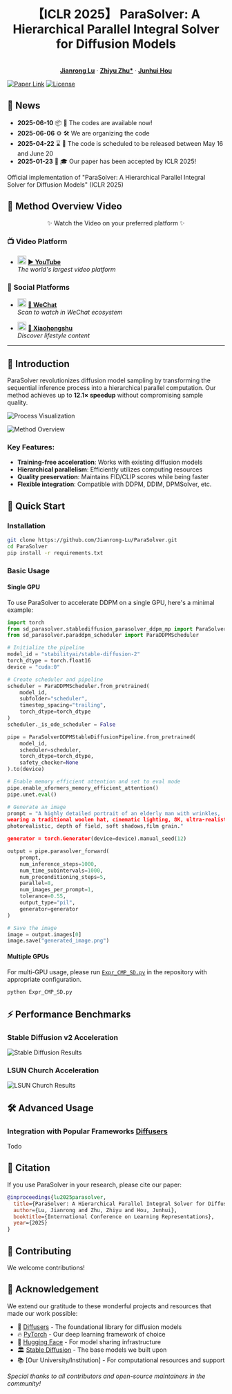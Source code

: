 
<p align="center">
  <h1 align="center">【ICLR 2025】 ParaSolver: A Hierarchical Parallel Integral Solver for Diffusion Models</h1>

  <p align="center">
    <br />
    <a href="https://scholar.google.com/citations?user=k-oe9TUAAAAJ&hl=zh-CN"><strong>Jianrong Lu</strong></a>
    ·
    <a href="https://scholar.google.com/citations?user=d1L0KkoAAAAJ&hl=en"><strong>Zhiyu Zhu*</strong></a>
    ·
    <a href="https://sites.google.com/site/junhuihoushomepage/"><strong>Junhui Hou</strong></a>
  </p>
</p>

[![Paper Link](https://img.shields.io/badge/Paper-ICLR%202025-blue)](https://openreview.net/forum?id=2JihLwirxO)
[![License](https://img.shields.io/badge/License-MIT-green)](LICENSE)

## 📢 News

- **2025-06-10** 📦 🎉 The codes are available now!
- **2025-06-06** ⚙️ 🛠️ We are organizing the code
- **2025-04-22** ⌛ 📅 The code is scheduled to be released between May 16 and June 20  
- **2025-01-23** 📜 🎓 Our paper has been accepted by ICLR 2025!

Official implementation of "ParaSolver: A Hierarchical Parallel Integral Solver for Diffusion Models" (ICLR 2025)

## 🌟 **Method Overview Video**  

<div align="center">  
 ✨ Watch the Video on your preferred platform ✨  
</div>

### 📺 **Video Platform**
- <img src="https://img.shields.io/badge/YouTube-FF0000?logo=youtube&logoColor=white" height="20" alt="YouTube"/> **[▶️ YouTube](https://youtu.be/u5qnG809AYs)**  
  *The world's largest video platform*
  

### 📱 **Social Platforms**
- <img src="https://img.shields.io/badge/WeChat-07C160?logo=wechat&logoColor=white" height="20" alt="WeChat"/> **[💬 WeChat](https://mp.weixin.qq.com/s/RJ6SZ3TQX-XkgGwyCl3Hag)**  
  *Scan to watch in WeChat ecosystem*
  
- <img src="https://img.shields.io/badge/Xiaohongshu-FF2442?logo=xiaohongshu&logoColor=white" height="20" alt="Xiaohongshu"/> **[📕 Xiaohongshu](https://www.xiaohongshu.com/discovery/item/68491766000000002301e488?app_platform=ios&app_version=8.86&share_from_user_hidden=true&xsec_source=app_share&type=video&xsec_token=CBir9tUqeTi_mQN5VGOBiSvilRPy9GTLOuDVEr4J0dnVI=&author_share=1&xhsshare=WeixinSession&shareRedId=ODlGRDZHOUw2NzUyOTgwNjg5OTc7NjpB&apptime=1749623383&share_id=a746a4be39b44c00ae66b68010da45d9)**  
  *Discover lifestyle content*



---

<!-- <div align="center" style="margin-top:20px">
📌 <em>Same premium content across all platforms</em> • 🔹 <em>Choose your favorite!</em>
</div> -->


## 🌟 Introduction
ParaSolver revolutionizes diffusion model sampling by transforming the sequential inference process into a hierarchical parallel computation. Our method achieves up to **12.1× speedup** without compromising sample quality.

![Process Visualization](./assets/VisionCMP_final.gif)

![Method Overview](./assets/method_image.jpg)

### Key Features:
- **Training-free acceleration**: Works with existing diffusion models
- **Hierarchical parallelism**: Efficiently utilizes computing resources
- **Quality preservation**: Maintains FID/CLIP scores while being faster
- **Flexible integration**: Compatible with DDPM, DDIM, DPMSolver, etc.

## 🚀 Quick Start

### Installation
```bash
git clone https://github.com/Jianrong-Lu/ParaSolver.git
cd ParaSolver
pip install -r requirements.txt
```

### Basic Usage 

#### Single GPU
To use ParaSolver to accelerate DDPM on a single GPU, here's a minimal example:

```python
import torch
from sd_parasolver.stablediffusion_parasolver_ddpm_mp import ParaSolverDDPMStableDiffusionPipeline
from sd_parasolver.paraddpm_scheduler import ParaDDPMScheduler

# Initialize the pipeline
model_id = "stabilityai/stable-diffusion-2"
torch_dtype = torch.float16
device = "cuda:0"  

# Create scheduler and pipeline
scheduler = ParaDDPMScheduler.from_pretrained(
    model_id, 
    subfolder="scheduler", 
    timestep_spacing="trailing",
    torch_dtype=torch_dtype
)
scheduler._is_ode_scheduler = False

pipe = ParaSolverDDPMStableDiffusionPipeline.from_pretrained(
    model_id, 
    scheduler=scheduler, 
    torch_dtype=torch_dtype,
    safety_checker=None
).to(device)

# Enable memory efficient attention and set to eval mode
pipe.enable_xformers_memory_efficient_attention()
pipe.unet.eval()

# Generate an image
prompt = "A highly detailed portrait of an elderly man with wrinkles, 
wearing a traditional woolen hat, cinematic lighting, 8K, ultra-realistic, 
photorealistic, depth of field, soft shadows,film grain."

generator = torch.Generator(device=device).manual_seed(12)

output = pipe.parasolver_forward(
    prompt,
    num_inference_steps=1000,
    num_time_subintervals=1000,
    num_preconditioning_steps=5,
    parallel=8,  
    num_images_per_prompt=1,
    tolerance=0.55,
    output_type="pil",
    generator=generator
)

# Save the image
image = output.images[0]
image.save("generated_image.png")
```

#### Multiple GPUs
For multi-GPU usage, please run [`Expr_CMP_SD.py`](Expr_CMP_SD.py) in the repository with appropriate configuration.
```python
python Expr_CMP_SD.py
```


## ⚡ Performance Benchmarks

### Stable Diffusion v2 Acceleration
![Stable Diffusion Results](./assets/SD_Table.jpg)
<!-- Todo -->

### LSUN Church Acceleration
![LSUN Church Results](./assets/lsun_Table.jpg)
<!-- Todo -->

<!-- ## 🎨 Visual Results
Todo -->

## 🛠 Advanced Usage

### Integration with Popular Frameworks [Diffusers](https://huggingface.co/docs/diffusers/index)
Todo

## 📝 Citation
If you use ParaSolver in your research, please cite our paper:
```bibtex
@inproceedings{lu2025parasolver,
  title={ParaSolver: A Hierarchical Parallel Integral Solver for Diffusion Models},
  author={Lu, Jianrong and Zhu, Zhiyu and Hou, Junhui},
  booktitle={International Conference on Learning Representations},
  year={2025}
}
```

## 🤝 Contributing
We welcome contributions!

## 🙏 Acknowledgement

We extend our gratitude to these wonderful projects and resources that made our work possible:

- 🌸 [Diffusers](https://huggingface.co/docs/diffusers/index) - The foundational library for diffusion models
- 🔥 [PyTorch](https://pytorch.org/) - Our deep learning framework of choice
- 🤗 [Hugging Face](https://huggingface.co/) - For model sharing infrastructure
- 🏛️ [Stable Diffusion](https://stability.ai/) - The base models we built upon
- 📚 [Our University/Institution] - For computational resources and support

*Special thanks to all contributors and open-source maintainers in the community!*


